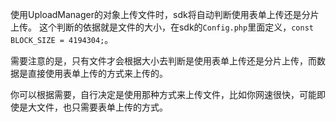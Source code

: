 使用UploadManager的对象上传文件时，sdk将自动判断使用表单上传还是分片上传。
这个判断的依据就是文件的大小，在sdk的`Config.php`里面定义，`const BLOCK_SIZE = 4194304;`。

需要注意的是，只有文件才会根据大小去判断是使用表单上传还是分片上传，而数据是直接使用表单上传的方式来上传的。

你可以根据需要，自行决定是使用那种方式来上传文件，比如你网速很快，可能即使是大文件，也只需要表单上传的方式。